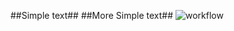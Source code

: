 ##Simple text##
##More Simple text##
![workflow](https://github.com/<UserName>/<RepositoryName>/actions/workflows/main.yml/badge.svg)